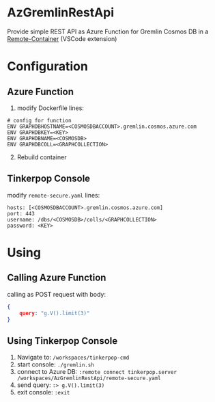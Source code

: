 # AzGremlinRestApi
Provide simple REST API as Azure Function for Gremlin Cosmos DB in a [Remote-Container](https://marketplace.visualstudio.com/items?itemName=ms-vscode-remote.remote-containers) (VSCode extension)

# Configuration
## Azure Function
1. modify Dockerfile lines:
```
# config for function
ENV GRAPHDBHOSTNAME=<COSMOSDBACCOUNT>.gremlin.cosmos.azure.com
ENV GRAPHDBKEY=<KEY>
ENV GRAPHDBNAME=<COSMOSDB>
ENV GRAPHDBCOLL=<GRAPHCOLLECTION>
```
2. Rebuild container

## Tinkerpop Console
modify `remote-secure.yaml` lines:
```
hosts: [<COSMOSDBACCOUNT>.gremlin.cosmos.azure.com]
port: 443
username: /dbs/<COSMOSDB>/colls/<GRAPHCOLLECTION>
password: <KEY>
```

# Using
## Calling Azure Function
calling as POST request with body:
```JSON
{
    query: "g.V().limit(3)"
}
```

## Using Tinkerpop Console
1. Navigate to: `/workspaces/tinkerpop-cmd`
2. start console: `./gremlin.sh`
3. connect to Azure DB: `:remote connect tinkerpop.server /workspaces/AzGremlinRestApi/remote-secure.yaml`
4. send query: `:> g.V().limit(3)`
5. exit console: `:exit`